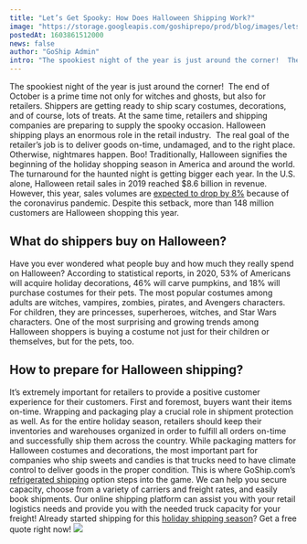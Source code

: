 ```yaml
---
title: "Let’s Get Spooky: How Does Halloween Shipping Work?"
image: "https://storage.googleapis.com/goshiprepo/prod/blog/images/lets-get-spooky-how-does-halloween-shipping-work.jpg"
postedAt: 1603861512000
news: false
author: "GoShip Admin"
intro: "The spookiest night of the year is just around the corner!  The end of October is a prime time not only for witches and ghosts, but also for retailers. Shippers are getting ready to ship scary costumes, decorations, and of course, lots of treats. At the same time, retailers and shipping companies are preparing to supply the spooky occasion. Halloween shipping plays an enormous role in the retail industry.  The real goal of the retailer’s job is to deliver goods on-time, undamaged, and to the right place. Ot"
---
```

The spookiest night of the year is just around the corner!  The end of October is a prime time not only for witches and ghosts, but also for retailers. Shippers are getting ready to ship scary costumes, decorations, and of course, lots of treats. At the same time, retailers and shipping companies are preparing to supply the spooky occasion. Halloween shipping plays an enormous role in the retail industry.  The real goal of the retailer’s job is to deliver goods on-time, undamaged, and to the right place. Otherwise, nightmares happen. Boo! Traditionally, Halloween signifies the beginning of the holiday shopping season in America and around the world. The turnaround for the haunted night is getting bigger each year. In the U.S. alone, Halloween retail sales in 2019 reached $8.6 billion in revenue. However, this year, sales volumes are [expected to drop by 8%](https://www.thebalance.com/halloween-spending-statistics-facts-and-trends-3305716) because of the coronavirus pandemic. Despite this setback, more than 148 million customers are Halloween shopping this year.

What do shippers buy on Halloween?
----------------------------------

Have you ever wondered what people buy and how much they really spend on Halloween? According to statistical reports, in 2020, 53% of Americans will acquire holiday decorations, 46% will carve pumpkins, and 18% will purchase costumes for their pets. The most popular costumes among adults are witches, vampires, zombies, pirates, and Avengers characters. For children, they are princesses, superheroes, witches, and Star Wars characters. One of the most surprising and growing trends among Halloween shoppers is buying a costume not just for their children or themselves, but for the pets, too.

How to prepare for Halloween shipping?
--------------------------------------

It’s extremely important for retailers to provide a positive customer experience for their customers. First and foremost, buyers want their items on-time. Wrapping and packaging play a crucial role in shipment protection as well. As for the entire holiday season, retailers should keep their inventories and warehouses organized in order to fulfill all orders on-time and successfully ship them across the country. While packaging matters for Halloween costumes and decorations, the most important part for companies who ship sweets and candies is that trucks need to have climate control to deliver goods in the proper condition. This is where GoShip.com’s [refrigerated shipping](https://www.goship.com/shipping-services/truckload-freight-shipping/) option steps into the game. We can help you secure capacity, choose from a variety of carriers and freight rates, and easily book shipments. Our online shipping platform can assist you with your retail logistics needs and provide you with the needed truck capacity for your freight! Already started shipping for this [holiday shipping season](https://www.goship.com/blog/how-to-prepare-for-the-holiday-shipping-season-2020/)? Get a free quote right now! [![](https://www.goship.com/wp-content/uploads/2021/02/1ace89b4-fe28-40ff-a2a7-4cddc60fc9ec.png)](https://www.goship.com/)
